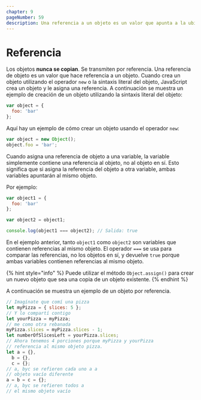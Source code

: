 ```yaml
---
chapter: 9
pageNumber: 59
description: Una referencia a un objeto es un valor que apunta a la ubicación de la memoria donde está almacenado el objeto. Cuando se crea un objeto, se asigna un espacio de memoria para almacenar sus propiedades y valores. Cuando asignamos este objeto a una variable, esa variable contiene una referencia a la ubicación de la memoria donde está almacenado el objeto.
---
```

# Referencia

Los objetos **nunca se copian**. Se transmiten por referencia. Una referencia de objeto es un valor que hace referencia a un objeto. Cuando crea un objeto utilizando el operador `new` o la sintaxis literal del objeto, JavaScript crea un objeto y le asigna una referencia.
A continuación se muestra un ejemplo de creación de un objeto utilizando la sintaxis literal del objeto:

```javascript
var object = {
  foo: 'bar'
};
```

Aquí hay un ejemplo de cómo crear un objeto usando el operador `new`:

```javascript
var object = new Object();
object.foo = 'bar';
```

Cuando asigna una referencia de objeto a una variable, la variable simplemente contiene una referencia al objeto, no al objeto en sí. Esto significa que si asigna la referencia del objeto a otra variable, ambas variables apuntarán al mismo objeto.

Por ejemplo:

```javascript
var object1 = {
  foo: 'bar'
};

var object2 = object1;

console.log(object1 === object2); // Salida: true
```

En el ejemplo anterior, tanto `object1` como `object2` son variables que contienen referencias al mismo objeto. El operador `===` se usa para comparar las referencias, no los objetos en sí, y devuelve `true` porque ambas variables contienen referencias al mismo objeto.

{% hint style="info" %}
Puede utilizar el método `Object.assign()` para crear un nuevo objeto que sea una copia de un objeto existente.
{% endhint %}

A continuación se muestra un ejemplo de un objeto por referencia.

```javascript
// Imagínate que comí una pizza
let myPizza = { slices: 5 };
// Y lo compartí contigo
let yourPizza = myPizza;
// me como otra rebanada
myPizza.slices = myPizza.slices - 1;
let numberOfSlicesLeft = yourPizza.slices;
// Ahora tenemos 4 porciones porque myPizza y yourPizza
// referencia al mismo objeto pizza.
let a = {},
  b = {},
  c = {};
// a, byc se refieren cada uno a a
// objeto vacío diferente
a = b = c = {};
// a, byc se refieren todos a
// el mismo objeto vacío
```
